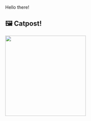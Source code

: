 Hello there!



## 🖼️ Catpost!

<sub>
    <img src="https://cdn2.thecatapi.com/images/Rk_J7JQ3m.jpg" height="256">
</sub>

